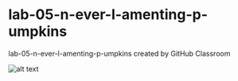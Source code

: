 # lab-05-n-ever-l-amenting-p-umpkins
lab-05-n-ever-l-amenting-p-umpkins created by GitHub Classroom

![alt text](https://clipartion.com/wp-content/uploads/2015/12/free-to-use-pumpkin-clip-art-830x816.png)
